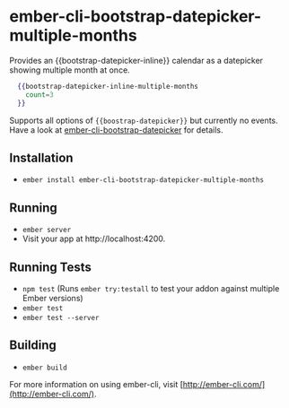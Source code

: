 # ember-cli-bootstrap-datepicker-multiple-months

Provides an {{bootstrap-datepicker-inline}} calendar as a datepicker showing
multiple month at once.

```hbs
  {{bootstrap-datepicker-inline-multiple-months
    count=3
  }}
```

Supports all options of `{{boostrap-datepicker}}` but currently no events.
Have a look at [ember-cli-bootstrap-datepicker](https://github.com/soulim/ember-cli-bootstrap-datepicker)
for details.

## Installation

* `ember install ember-cli-bootstrap-datepicker-multiple-months`

## Running

* `ember server`
* Visit your app at http://localhost:4200.

## Running Tests

* `npm test` (Runs `ember try:testall` to test your addon against multiple Ember versions)
* `ember test`
* `ember test --server`

## Building

* `ember build`

For more information on using ember-cli, visit [http://ember-cli.com/](http://ember-cli.com/).
